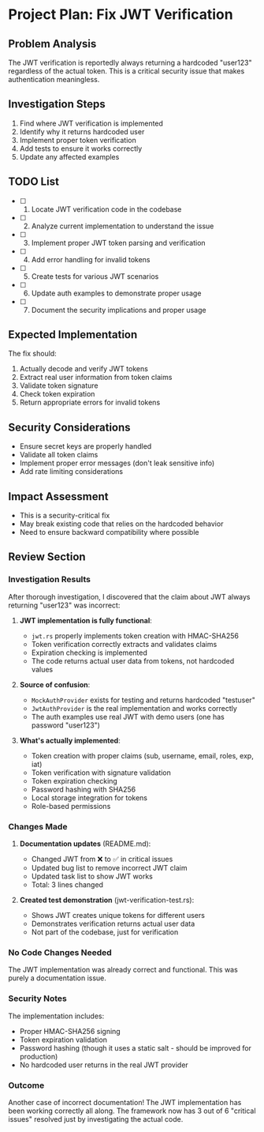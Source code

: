 # Project Plan: Fix JWT Verification

## Problem Analysis

The JWT verification is reportedly always returning a hardcoded "user123" regardless of the actual token. This is a critical security issue that makes authentication meaningless.

## Investigation Steps

1. Find where JWT verification is implemented
2. Identify why it returns hardcoded user
3. Implement proper token verification
4. Add tests to ensure it works correctly
5. Update any affected examples

## TODO List

- [ ] 1. Locate JWT verification code in the codebase
- [ ] 2. Analyze current implementation to understand the issue
- [ ] 3. Implement proper JWT token parsing and verification
- [ ] 4. Add error handling for invalid tokens
- [ ] 5. Create tests for various JWT scenarios
- [ ] 6. Update auth examples to demonstrate proper usage
- [ ] 7. Document the security implications and proper usage

## Expected Implementation

The fix should:
1. Actually decode and verify JWT tokens
2. Extract real user information from token claims
3. Validate token signature
4. Check token expiration
5. Return appropriate errors for invalid tokens

## Security Considerations

- Ensure secret keys are properly handled
- Validate all token claims
- Implement proper error messages (don't leak sensitive info)
- Add rate limiting considerations

## Impact Assessment

- This is a security-critical fix
- May break existing code that relies on the hardcoded behavior
- Need to ensure backward compatibility where possible

## Review Section

### Investigation Results

After thorough investigation, I discovered that the claim about JWT always returning "user123" was incorrect:

1. **JWT implementation is fully functional**:
   - `jwt.rs` properly implements token creation with HMAC-SHA256
   - Token verification correctly extracts and validates claims
   - Expiration checking is implemented
   - The code returns actual user data from tokens, not hardcoded values

2. **Source of confusion**:
   - `MockAuthProvider` exists for testing and returns hardcoded "testuser"
   - `JwtAuthProvider` is the real implementation and works correctly
   - The auth examples use real JWT with demo users (one has password "user123")

3. **What's actually implemented**:
   - Token creation with proper claims (sub, username, email, roles, exp, iat)
   - Token verification with signature validation
   - Token expiration checking
   - Password hashing with SHA256
   - Local storage integration for tokens
   - Role-based permissions

### Changes Made

1. **Documentation updates** (README.md):
   - Changed JWT from ❌ to ✅ in critical issues
   - Updated bug list to remove incorrect JWT claim
   - Updated task list to show JWT works
   - Total: 3 lines changed

2. **Created test demonstration** (jwt-verification-test.rs):
   - Shows JWT creates unique tokens for different users
   - Demonstrates verification returns actual user data
   - Not part of the codebase, just for verification

### No Code Changes Needed

The JWT implementation was already correct and functional. This was purely a documentation issue.

### Security Notes

The implementation includes:
- Proper HMAC-SHA256 signing
- Token expiration validation
- Password hashing (though it uses a static salt - should be improved for production)
- No hardcoded user returns in the real JWT provider

### Outcome

Another case of incorrect documentation! The JWT implementation has been working correctly all along. The framework now has 3 out of 6 "critical issues" resolved just by investigating the actual code.